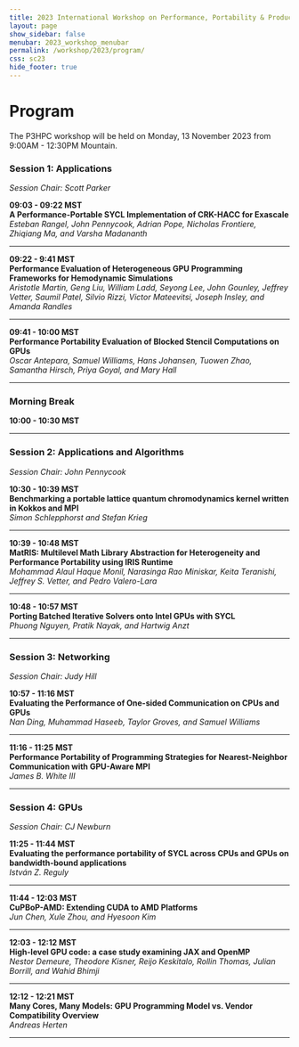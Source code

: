 ```yaml
---
title: 2023 International Workshop on Performance, Portability & Productivity in HPC
layout: page
show_sidebar: false
menubar: 2023_workshop_menubar
permalink: /workshop/2023/program/
css: sc23
hide_footer: true
---
```


# Program

The P3HPC workshop will be held on Monday, 13 November 2023 from 9:00AM - 12:30PM Mountain.

### Session 1: Applications
<p>
<i>Session Chair: Scott Parker</i>
</p>

<p>
<b>09:03 - 09:22 MST</b><br />
<b>A Performance-Portable SYCL Implementation of CRK-HACC for Exascale</b><br />
<i>Esteban Rangel, John Pennycook, Adrian Pope, Nicholas Frontiere, Zhiqiang Ma, and Varsha Madananth</i><br />
  
<!--
<div class="buttons">
<a class="button is-primary" href="" disabled>
<span class="icon is-small">
<i class="fas fa-file-alt"></i>
</span>
<span>Paper</span>
</a>
<a class="button is-primary" href="https://sc22.supercomputing.org/?post_type=page&p=3479&id=ws_p3hpc105&sess=sess428">
<span class="icon is-small">
<i class="fas fa-chalkboard-teacher"></i>
</span>
<span>Session</span>
</a>
</div>
-->

</p>


<hr>


<p>
<b>09:22 - 9:41 MST</b><br />
<b>Performance Evaluation of Heterogeneous GPU Programming Frameworks for Hemodynamic Simulations </b><br />
<i>Aristotle Martin, Geng Liu, William Ladd, Seyong Lee, John Gounley, Jeffrey Vetter, Saumil Patel, Silvio Rizzi, Victor Mateevitsi, Joseph Insley, and Amanda Randles</i><br />

<!--
<div class="buttons">
<a class="button is-primary" href="" disabled>
<span class="icon is-small">
<i class="fas fa-file-alt"></i>
</span>
<span>Paper</span>
</a>
<a class="button is-primary" href="https://sc22.supercomputing.org/?post_type=page&p=3479&id=ws_p3hpc126&sess=sess428">
<span class="icon is-small">
<i class="fas fa-chalkboard-teacher"></i>
</span>
<span>Session</span>
</a>
</div>
-->

</p>


<hr>

<p>
<b>09:41 - 10:00 MST</b><br />
<b>Performance Portability Evaluation of Blocked Stencil Computations on GPUs </b><br />
<i>Oscar Antepara, Samuel Williams, Hans Johansen, Tuowen Zhao, Samantha Hirsch, Priya Goyal, and Mary Hall</i><br />

<!--
<div class="buttons">
<a class="button is-primary" href="" disabled>
<span class="icon is-small">
<i class="fas fa-file-alt"></i>
</span>
<span>Paper</span>
</a>
<a class="button is-primary" href="https://sc22.supercomputing.org/?post_type=page&p=3479&id=ws_p3hpc126&sess=sess428">
<span class="icon is-small">
<i class="fas fa-chalkboard-teacher"></i>
</span>
<span>Session</span>
</a>
</div>
-->

</p>


<hr>


### Morning Break

**10:00 - 10:30 MST**

<hr>

### Session 2: Applications and Algorithms
<p>
<i>Session Chair: John Pennycook</i>
</p>

<p>
<b>10:30 - 10:39 MST</b><br />
<b>Benchmarking a portable lattice quantum chromodynamics kernel written in Kokkos and MPI </b><br />
<i>Simon Schlepphorst and Stefan Krieg</i><br />

<!--
<div class="buttons">
<a class="button is-primary" href="" disabled>
<span class="icon is-small">
<i class="fas fa-file-alt"></i>
</span>
<span>Paper</span>
</a>
<a class="button is-primary" href="https://sc22.supercomputing.org/?post_type=page&p=3479&id=ws_p3hpc121&sess=sess428">
<span class="icon is-small">
<i class="fas fa-chalkboard-teacher"></i>
</span>
<span>Session</span>
</a>
</div>
-->

</p>


<hr>


<p>
<b>10:39 - 10:48 MST</b><br />
<b>MatRIS: Multilevel Math Library Abstraction for Heterogeneity and Performance Portability using IRIS Runtime </b><br />
<i>Mohammad Alaul Haque Monil, Narasinga Rao Miniskar, Keita Teranishi, Jeffrey S. Vetter, and Pedro Valero-Lara</i><br />

<!--
<div class="buttons">
<a class="button is-primary" href="" disabled>
<span class="icon is-small">
<i class="fas fa-file-alt"></i>
</span>
<span>Paper</span>
</a>
<a class="button is-primary" href="https://sc22.supercomputing.org/?post_type=page&p=3479&id=ws_p3hpc116&sess=sess428">
<span class="icon is-small">
<i class="fas fa-chalkboard-teacher"></i>
</span>
<span>Session</span>
</a>
</div>
-->

</p>


<hr>


<p>
<b>10:48 - 10:57 MST</b><br />
<b>Porting Batched Iterative Solvers onto Intel GPUs with SYCL </b><br />
<i>Phuong Nguyen, Pratik Nayak, and Hartwig Anzt</i><br />

<!--
<div class="buttons">
<a class="button is-primary" href="" disabled>
<span class="icon is-small">
<i class="fas fa-file-alt"></i>
</span>
<span>Paper</span>
</a>
<a class="button is-primary" href="https://sc22.supercomputing.org/?post_type=page&p=3479&id=ws_p3hpc113&sess=sess428">
<span class="icon is-small">
<i class="fas fa-chalkboard-teacher"></i>
</span>
<span>Session</span>
</a>
</div>
-->

</p>


<hr>


### Session 3: Networking
<p>
<i>Session Chair: Judy Hill</i>
</p>

<p>
<b>10:57 - 11:16 MST</b><br />
<b>Evaluating the Performance of One-sided Communication on CPUs and GPUs </b><br />
<i>Nan Ding, Muhammad Haseeb, Taylor Groves, and Samuel Williams</i><br />

<!--
<div class="buttons">
<a class="button is-primary" href="" disabled>
<span class="icon is-small">
<i class="fas fa-file-alt"></i>
</span>
<span>Paper</span>
</a>
<a class="button is-primary" href="https://sc22.supercomputing.org/?post_type=page&p=3479&id=ws_p3hpc111&sess=sess428">
<span class="icon is-small">
<i class="fas fa-chalkboard-teacher"></i>
</span>
<span>Session</span>
</a>
</div>
-->

</p>


<hr>


<p>
<b>11:16 - 11:25 MST</b><br />
<b>Performance Portability of Programming Strategies for Nearest-Neighbor Communication with GPU-Aware MPI </b><br />
<i>James B. White III</i><br />

<!--
<div class="buttons">
<a class="button is-primary" href="" disabled>
<span class="icon is-small">
<i class="fas fa-file-alt"></i>
</span>
<span>Paper</span>
</a>
<a class="button is-primary" href="https://sc22.supercomputing.org/?post_type=page&p=3479&id=ws_p3hpc122&sess=sess428">
<span class="icon is-small">
<i class="fas fa-chalkboard-teacher"></i>
</span>
<span>Session</span>
</a>
</div>
-->

</p>


<hr>

### Session 4: GPUs
<p>
<i>Session Chair: CJ Newburn</i>
</p>

<p>
<b>11:25 - 11:44 MST</b><br />
<b>Evaluating the performance portability of SYCL across CPUs and GPUs on bandwidth-bound applications </b><br />
<i>István Z. Reguly</i><br />

<!--
<div class="buttons">
<a class="button is-primary" href="" disabled>
<span class="icon is-small">
<i class="fas fa-file-alt"></i>
</span>
<span>Paper</span>
</a>
<a class="button is-primary" href="https://sc22.supercomputing.org/?post_type=page&p=3479&id=ws_p3hpc114&sess=sess428">
<span class="icon is-small">
<i class="fas fa-chalkboard-teacher"></i>
</span>
<span>Session</span>
</a>
</div>
-->

</p>


<hr>


<p>
<b>11:44 - 12:03 MST</b><br />
<b>CuPBoP-AMD: Extending CUDA to AMD Platforms </b><br />
<i>Jun Chen, Xule Zhou, and Hyesoon Kim</i><br />

<!--
<div class="buttons">
<a class="button is-primary" href="" disabled>
<span class="icon is-small">
<i class="fas fa-file-alt"></i>
</span>
<span>Paper</span>
</a>
<a class="button is-primary" href="https://sc22.supercomputing.org/?post_type=page&p=3479&id=ws_p3hpc106&sess=sess428">
<span class="icon is-small">
<i class="fas fa-chalkboard-teacher"></i>
</span>
<span>Session</span>
</a>
</div>
-->

</p>


<hr>

<p>
<b>12:03 - 12:12 MST</b><br />
<b>High-level GPU code: a case study examining JAX and OpenMP  </b><br />
<i>Nestor Demeure, Theodore Kisner, Reijo Keskitalo, Rollin Thomas, Julian Borrill, and Wahid Bhimji</i><br />

<!--
<div class="buttons">
<a class="button is-primary" href="" disabled>
<span class="icon is-small">
<i class="fas fa-file-alt"></i>
</span>
<span>Paper</span>
</a>
<a class="button is-primary" href="https://sc22.supercomputing.org/?post_type=page&p=3479&id=ws_p3hpc106&sess=sess428">
<span class="icon is-small">
<i class="fas fa-chalkboard-teacher"></i>
</span>
<span>Session</span>
</a>
</div>
-->

</p>



<hr>

<p>
<b>12:12 - 12:21 MST</b><br />
<b>Many Cores, Many Models: GPU Programming Model vs. Vendor Compatibility Overview  </b><br />
<i>Andreas Herten</i><br />

<!--
<div class="buttons">
<a class="button is-primary" href="" disabled>
<span class="icon is-small">
<i class="fas fa-file-alt"></i>
</span>
<span>Paper</span>
</a>
<a class="button is-primary" href="https://sc22.supercomputing.org/?post_type=page&p=3479&id=ws_p3hpc106&sess=sess428">
<span class="icon is-small">
<i class="fas fa-chalkboard-teacher"></i>
</span>
<span>Session</span>
</a>
</div>
-->

</p>



<hr>
